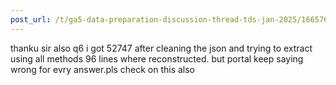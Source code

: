 ```yaml
---
post_url: /t/ga5-data-preparation-discussion-thread-tds-jan-2025/166576/37
---
```

thanku sir also q6 i got 52747 after cleaning the json and trying to extract using all methods 96 lines where reconstructed. but portal keep saying wrong for evry answer.pls check on this also